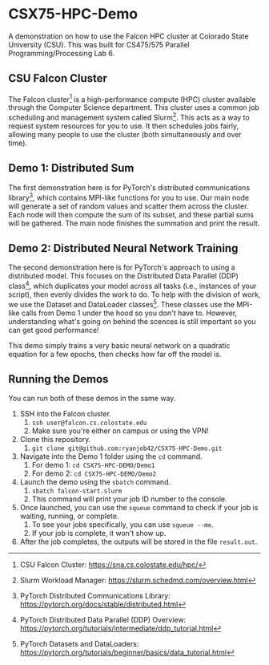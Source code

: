 # CSX75-HPC-Demo
A demonstration on how to use the Falcon HPC cluster at Colorado State University (CSU). This was built for CS475/575 Parallel Programming/Processing Lab 6.

## CSU Falcon Cluster
The Falcon cluster[^falcon] is a high-performance compute (HPC) cluster available through the Computer Science department. This cluster uses a common job scheduling and management system called Slurm[^slurm]. This acts as a way to request system resources for you to use. It then schedules jobs fairly, allowing many people to use the cluster (both simultaneously and over time).

## Demo 1: Distributed Sum
The first demonstration here is for PyTorch's distributed communications library[^dist], which contains MPI-like functions for you to use. Our main node will generate a set of random values and scatter them across the cluster. Each node will then compute the sum of its subset, and these partial sums will be gathered. The main node finishes the summation and print the result.

## Demo 2: Distributed Neural Network Training
The second demonstration here is for PyTorch's approach to using a distributed model. This focuses on the Distributed Data Parallel (DDP) class[^ddp], which duplicates your model across all tasks (i.e., instances of your script), then evenly divides the work to do. To help with the division of work, we use the Dataset and DataLoader classes[^dataset]. These classes use the MPI-like calls from Demo 1 under the hood so you don't have to. However, understanding what's going on behind the scences is still important so you can get good performance!

This demo simply trains a very basic neural network on a quadratic equation for a few epochs, then checks how far off the model is.

## Running the Demos
You can run both of these demos in the same way.

1. SSH into the Falcon cluster.
   1. `ssh user@falcon.cs.colostate.edu`
   2. Make sure you're either on campus or using the VPN!
2. Clone this repository.
   1. `git clone git@github.com:ryanjob42/CSX75-HPC-Demo.git`
3. Navigate into the Demo 1 folder using the `cd` command.
   1. For demo 1: `cd CSX75-HPC-DEMO/Demo1`
   2. For demo 2: `cd CSX75-HPC-DEMO/Demo2`
4. Launch the demo using the `sbatch` command.
   1. `sbatch falcon-start.slurm`
   2. This command will print your job ID number to the console.
5. Once launched, you can use the `squeue` command to check if your job is waiting, running, or complete.
   1. To see your jobs specifically, you can use `squeue --me`.
   2. If your job is complete, it won't show up.
6. After the job completes, the outputs will be stored in the file `result.out`.


<!-- References -->
[^falcon]: CSU Falcon Cluster: https://sna.cs.colostate.edu/hpc/
[^slurm]: Slurm Workload Manager: https://slurm.schedmd.com/overview.html
[^dist]: PyTorch Distributed Communications Library: https://pytorch.org/docs/stable/distributed.html
[^ddp]: PyTorch Distributed Data Parallel (DDP) Overview: https://pytorch.org/tutorials/intermediate/ddp_tutorial.html
[^dataset]: PyTorch Datasets and DataLoaders: https://pytorch.org/tutorials/beginner/basics/data_tutorial.html
